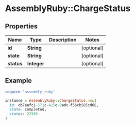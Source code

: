# AssemblyRuby::ChargeStatus

## Properties

| Name | Type | Description | Notes |
| ---- | ---- | ----------- | ----- |
| **id** | **String** |  | [optional] |
| **state** | **String** |  | [optional] |
| **status** | **Integer** |  | [optional] |

## Example

```ruby
require 'assembly_ruby'

instance = AssemblyRuby::ChargeStatus.new(
  id: cb7eafc1-571c-425c-9adc-f56cb585cd68,
  state: completed,
  status: 22500
)
```

